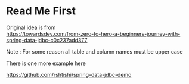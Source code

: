 # Read Me First

Original idea is from  
https://towardsdev.com/from-zero-to-hero-a-beginners-journey-with-spring-data-jdbc-c0c237add377

Note : For some reason all table and column names must be upper case

There is one more example here

https://github.com/rshtishi/spring-data-jdbc-demo